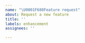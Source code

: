 ```yaml
---
name: "\U0001F680Feature request"
about: Request a new feature
title: ''
labels: enhancement
assignees: ''

---
```


<!-- clearly explain a new feature you would like and why this would be useful. -->
